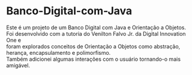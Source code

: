 # Banco-Digital-com-Java
Este é um projeto de um Banco Digital com Java e Orientação a Objetos.  
Foi desenvolvido com a tutoria do Venilton Falvo Jr. da Digital Innovation One e  
foram explorados conceitos de Orientação a Objetos como abstração, herança, encapsulamento e polimorfismo.  
Também adicionei algumas interações com o usuário tornando-o mais amigável.
